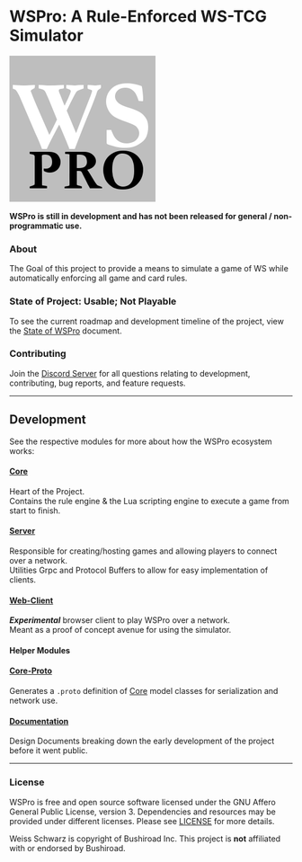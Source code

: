 # WSPro: A Rule-Enforced WS-TCG Simulator 
![WSPro Logo](/web-client/public/logo.png)

**WSPro is still in development and has not been released for general / non-programmatic use.**

### About
The Goal of this project to provide a means to simulate a game of WS while automatically enforcing all game and card rules.


### State of Project: Usable; Not Playable 
To see the current roadmap and development timeline of the project, view the [State of WSPro](StateOfWSPro.md) document.

### Contributing

Join the [Discord Server](https://discord.gg/hkW5Xwc) for all questions relating to development, contributing, bug reports, and feature requests.

----
Development
-----
See the respective modules for more about how the WSPro ecosystem works:

#### [Core](https://github.com/klaki892/WSPro/tree/master/core)
Heart of the Project. \
Contains the rule engine & the Lua scripting engine to execute a game from start to finish.

#### [Server](https://github.com/klaki892/WSPro/tree/master/server)
Responsible for creating/hosting games and allowing players to connect over a network.\
Utilities Grpc and Protocol Buffers to allow for easy implementation of clients. 


#### [Web-Client](https://github.com/klaki892/WSPro/tree/master/web-client)
***Experimental*** browser client to play WSPro over a network. \
Meant as a proof of concept avenue for using the simulator.

#### Helper Modules 
#### [Core-Proto](https://github.com/klaki892/WSPro/tree/master/core-proto)
Generates a `.proto` definition of [Core](https://github.com/klaki892/WSPro/tree/master/core) model classes for serialization and network use.

#### [Documentation](https://github.com/klaki892/WSPro/tree/master/documentation)
Design Documents breaking down the early development of the project before it went public.  

---
### License
WSPro is free and open source software licensed under the GNU Affero General Public License, version 3. Dependencies and resources may be provided under different licenses. Please see [LICENSE](https://github.com/klaki892/WSPro/blob/master/LICENSE) for more details.


Weiss Schwarz is copyright of Bushiroad Inc. 
This project is **not** affiliated with or endorsed by Bushiroad.

